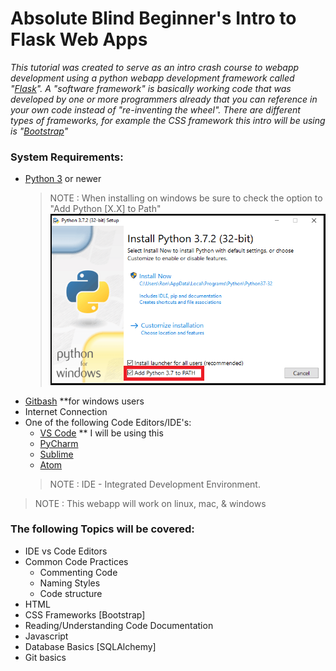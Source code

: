 # Absolute Blind Beginner's Intro to Flask Web Apps   
_This tutorial was created to serve as an intro crash course to webapp development using a python webapp development framework called "[Flask](https://flask.palletsprojects.com/en/2.0.x/)". A "software framework" is basically working code that was developed by one or more programmers already that you can reference in your own code instead of "re-inventing the wheel". There are different types of frameworks, for example the CSS framework this intro will be using is "[Bootstrap](https://getbootstrap.com/)"_

### System Requirements:
 * [Python 3](http://www.python.org/downloads/) or newer
    > NOTE : When installing on windows be sure to check the option
    to "Add Python [X.X] to Path"
    ![add Python to Path](docs/add_to_path_img.png)
 * [Gitbash](https://git-scm.com/downloads) **for windows users
 * Internet Connection
 * One of the following Code Editors/IDE's:
    * [VS Code](https://code.visualstudio.com/download) ** I will be using this
    * [PyCharm](https://www.jetbrains.com/pycharm/download/#section=windows)
    * [Sublime](https://www.sublimetext.com/download)
    * [Atom](https://atom.io/)
    > NOTE : IDE - Integrated Development Environment.

> NOTE : This webapp will work on linux, mac, & windows

### The following Topics will be covered:   
 * IDE vs Code Editors
 * Common Code Practices
    * Commenting Code
    * Naming Styles
    * Code structure 
 * HTML
 * CSS Frameworks [Bootstrap]
 * Reading/Understanding Code Documentation
 * Javascript
 * Database Basics [SQLAlchemy]
 * Git basics